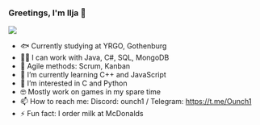 ### Greetings, I'm Ilja 👹

![](https://i.imgur.com/JInS4Ko.png)

- 🐟 Currently studying at YRGO, Gothenburg
- 🧑‍🏭 I can work with Java, C#, SQL, MongoDB
- 🐡 Agile methods: Scrum, Kanban
- 🌱 I’m currently learning C++ and JavaScript
- 🐙 I’m interested in C and Python
- 🤓 Mostly work on games in my spare time
- 📫 How to reach me: Discord: ounch1 / Telegram: https://t.me/Ounch1
- ⚡ Fun fact: I order milk at McDonalds
